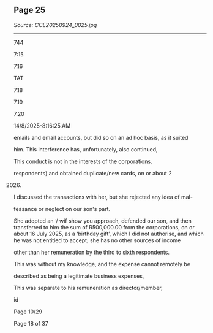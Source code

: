 ## Page 25

*Source: CCE20250924_0025.jpg*

---

744

7:15

7.16

TAT

7.18

7.19

7.20

14/8/2025-8:16:25.AM

emails and email accounts, but did so on an ad hoc basis, as it suited

him.
This interference has, unfortunately, also continued,

This conduct is not in the interests of the corporations.

respondents) and obtained duplicate/new cards, on or about 2

2026.

I discussed the transactions with her, but she rejected any idea of mal-

feasance or neglect on our son's part.

She adopted an ‘/ wif show you approach, defended our son, and then
transferred to him the sum of R500,000.00 from the corporations, on or
about 16 July 2025, as a ‘birthday gift’, which I did not authorise, and
which he was not entitied to accept; she has no other sources of income

other than her remuneration by the third to sixth respondents.

This was without my knowledge, and the expense cannot remotely be

described as being a legitimate business expenses,

This was separate to his remuneration as director/member,

id

Page 10/29

Page 18 of 37